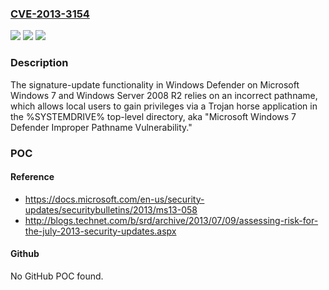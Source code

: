 ### [CVE-2013-3154](https://cve.mitre.org/cgi-bin/cvename.cgi?name=CVE-2013-3154)
![](https://img.shields.io/static/v1?label=Product&message=n%2Fa&color=blue)
![](https://img.shields.io/static/v1?label=Version&message=n%2Fa&color=blue)
![](https://img.shields.io/static/v1?label=Vulnerability&message=n%2Fa&color=brighgreen)

### Description

The signature-update functionality in Windows Defender on Microsoft Windows 7 and Windows Server 2008 R2 relies on an incorrect pathname, which allows local users to gain privileges via a Trojan horse application in the %SYSTEMDRIVE% top-level directory, aka "Microsoft Windows 7 Defender Improper Pathname Vulnerability."

### POC

#### Reference
- https://docs.microsoft.com/en-us/security-updates/securitybulletins/2013/ms13-058
- http://blogs.technet.com/b/srd/archive/2013/07/09/assessing-risk-for-the-july-2013-security-updates.aspx

#### Github
No GitHub POC found.

